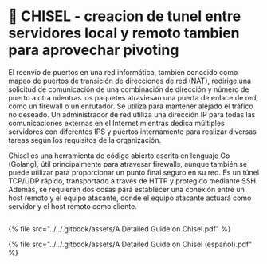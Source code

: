 # 🤩 CHISEL - creacion de tunel entre servidores local y remoto  tambien para aprovechar  pivoting

El reenvío de puertos en una red informática, también conocido como mapeo de puertos de transición de direcciones de red (NAT), redirige una solicitud de comunicación de una combinación de dirección y número de puerto a otra mientras los paquetes atraviesan una puerta de enlace de red, como un firewall o un enrutador. Se utiliza para mantener alejado el tráfico no deseado. Un administrador de red utiliza una dirección IP para todas las comunicaciones externas en el Internet mientras dedica múltiples servidores con diferentes IPS y puertos internamente para realizar diversas tareas según los requisitos de la organización.

Chisel es una herramienta de código abierto escrita en lenguaje Go (Golang), útil principalmente para atravesar firewalls, aunque también se puede utilizar para proporcionar un punto final seguro en su red. Es un túnel TCP/UDP rápido, transportado a través de HTTP y protegido mediante SSH. Además, se requieren dos cosas para establecer una conexión entre un host remoto y el equipo atacante, donde el equipo atacante actuará como servidor y el host remoto como cliente.

<figure><img src="../../.gitbook/assets/A-Detailed-Guide-on-Chisel-español-pdf.png" alt=""><figcaption></figcaption></figure>

{% file src="../../.gitbook/assets/A Detailed Guide on Chisel.pdf" %}



{% file src="../../.gitbook/assets/A Detailed Guide on Chisel (español).pdf" %}
